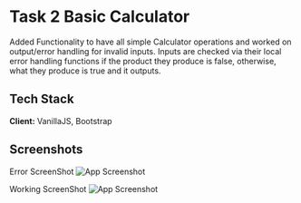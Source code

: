 
# Task 2 Basic Calculator

Added Functionality to have all simple Calculator
operations and worked on output/error handling for invalid inputs. Inputs are checked via their local error handling functions if the product they produce is false, otherwise, what they produce is true and it outputs. 




## Tech Stack

**Client:** VanillaJS, Bootstrap




## Screenshots

Error ScreenShot
![App Screenshot](https://i.imgur.com/0cfPjIJ.png)

Working ScreenShot
![App Screenshot](https://i.imgur.com/18MPwNN.png)
